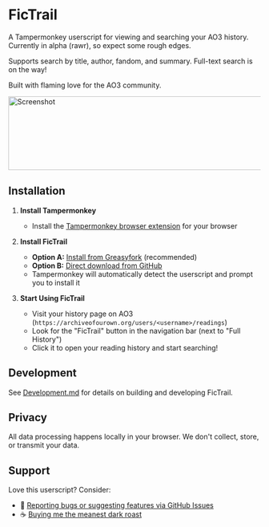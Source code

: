 # FicTrail

A Tampermonkey userscript for viewing and searching your AO3 history. Currently in alpha (rawr), so expect some rough edges.

Supports search by title, author, fandom, and summary. Full-text search is on the way!

Built with flaming love for the AO3 community.

<img width="998" height="147" alt="Screenshot" src="https://github.com/user-attachments/assets/35065f0f-d4d0-452b-9fed-6d5e240364d6" />

## Installation

1. **Install Tampermonkey**
   - Install the [Tampermonkey browser extension](https://www.tampermonkey.net/) for your browser

2. **Install FicTrail**
   - **Option A:** [Install from Greasyfork](https://greasyfork.org/en/scripts/549726-fictrail-ao3-history-viewer) (recommended)
   - **Option B:** [Direct download from GitHub](http://github.com/serpentineegg/fictrail/releases/latest/download/fictrail.user.js)
   - Tampermonkey will automatically detect the userscript and prompt you to install it

3. **Start Using FicTrail**
   - Visit your history page on AO3 (`https://archiveofourown.org/users/<username>/readings`)
   - Look for the "FicTrail" button in the navigation bar (next to "Full History")
   - Click it to open your reading history and start searching!

## Development

See [Development.md](Development.md) for details on building and developing FicTrail.

## Privacy

All data processing happens locally in your browser. We don't collect, store, or transmit your data.

## Support

Love this userscript? Consider:
- 🐛 [Reporting bugs or suggesting features via GitHub Issues](https://github.com/serpentineegg/fictrail/issues)
- ☕ [Buying me the meanest dark roast](https://ko-fi.com/serpentineegg)

